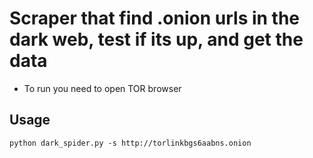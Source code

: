 # Scraper that find .onion urls in the dark web, test if its up, and get the data
- To run you need to open TOR browser

## Usage
```
python dark_spider.py -s http://torlinkbgs6aabns.onion
```
